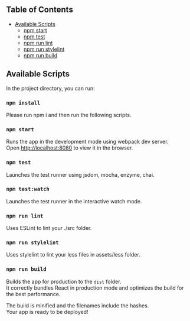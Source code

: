 
## Table of Contents

- [Available Scripts](#available-scripts)
  - [npm start](#npm-start)
  - [npm test](#npm-test)
  - [npm run lint](#npm-run-lint)
  - [npm run stylelint](#npm-run-stylelint)
  - [npm run build](#npm-run-build)

## Available Scripts

In the project directory, you can run:

### `npm install`

Please run npm i and then run the following scripts.

### `npm start`

Runs the app in the development mode using webpack dev server.<br>
Open [http://localhost:8080](http://localhost:8080) to view it in the browser.

### `npm test`

Launches the test runner using jsdom, mocha, enzyme, chai.<br>

### `npm test:watch`

Launches the test runner in the interactive watch mode.<br>

### `npm run lint`

Uses ESLint to lint your ./src folder.

### `npm run stylelint`

Uses stylelint to lint your less files in assets/less folder.

### `npm run build`

Builds the app for production to the `dist` folder.<br>
It correctly bundles React in production mode and optimizes the build for the best performance.

The build is minified and the filenames include the hashes.<br>
Your app is ready to be deployed!
